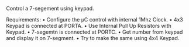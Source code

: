 Control a 7-segement using keypad.

Requirements:
• Configure the μC control with internal 1Mhz Clock.
• 4x3 Keypad is connected at PORTA.
• Use Internal Pull Up Resistors with Keypad.
• 7-segemtn is connected at PORTC.
• Get number from keypad and display it on 7-segment.
• Try to make the same using 4x4 Keypad.
